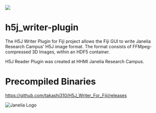 [![](https://travis-ci.org/fiji/H5J_Loader_Plugin.svg?branch=master)](https://travis-ci.org/fiji/H5J_Loader_Plugin)

# h5j_writer-plugin
The H5J Writer Plugin for Fiji project allows the Fiji GUI to write Janelia Research Campus' H5J image format. The format consists of FFMpeg-compressed 3D Images,
within an HDF5 container.

H5J Reader Plugin was created at HHMI Janelia Research Campus.

Precompiled Binaries
========
https://github.com/takashi310/H5J_Writer_For_Fiji/releases

![Janelia Logo](hhmi_janelia_transparentbkgrnd.png)
